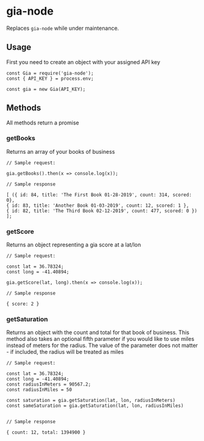 # gia-node

Replaces `gia-node` while under maintenance.

## Usage

First you need to create an object with your assigned API key

```
const Gia = require('gia-node');
const { API_KEY } = process.env;

const gia = new Gia(API_KEY);

```

## Methods

All methods return a promise

### getBooks

Returns an array of your books of business

```
// Sample request:

gia.getBooks().then(x => console.log(x));

// Sample response

[ ({ id: 84, title: 'The First Book 01-28-2019', count: 314, scored: 0},
{ id: 83, title: 'Another Book 01-03-2019', count: 12, scored: 1 },
{ id: 82, title: 'The Third Book 02-12-2019', count: 477, scored: 0 }) ];

```

### getScore

Returns an object representing a gia score at a lat/lon

```
// Sample request:

const lat = 36.78324;
const long = -41.40894;

gia.getScore(lat, long).then(x => console.log(x));

// Sample response

{ score: 2 }

```

### getSaturation

Returns an object with the count and total for that book of business. This method also takes an optional fifth parameter if you would like to use miles instead of meters for the radius. The value of the parameter does not matter - if included, the radius will be treated as miles

```
// Sample request:

const lat = 36.78324;
const long = -41.40894;
const radiusInMeters = 90567.2;
const radiusInMiles = 50

const saturation = gia.getSaturation(lat, lon, radiusInMeters)
const sameSaturation = gia.getSaturation(lat, lon, radiusInMiles)


// Sample response

{ count: 12, total: 1394900 }

```
